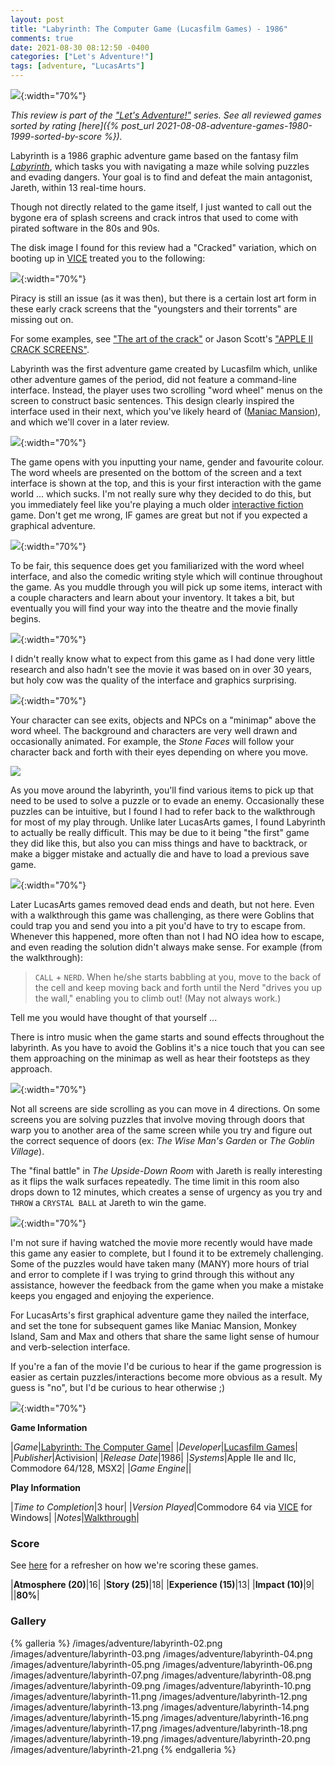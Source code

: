```yaml
---
layout: post
title: "Labyrinth: The Computer Game (Lucasfilm Games) - 1986"
comments: true
date: 2021-08-30 08:12:50 -0400
categories: ["Let's Adventure!"]
tags: [adventure, "LucasArts"]
---
```

![](/images/adventure/labyrinth-02.png){:width="70%"}

_This review is part of the ["Let's Adventure!"](https://www.alexbevi.com/categories/let-s-adventure/) series. See all reviewed games sorted by rating [here]({% post_url 2021-08-08-adventure-games-1980-1999-sorted-by-score %})._

Labyrinth is a 1986 graphic adventure game based on the fantasy film [_Labyrinth_](https://en.wikipedia.org/wiki/Labyrinth_(1986_film)), which tasks you with navigating a maze while solving puzzles and evading dangers. Your goal is to find and defeat the main antagonist, Jareth, within 13 real-time hours.

Though not directly related to the game itself, I just wanted to call out the bygone era of splash screens and crack intros that used to come with pirated software in the 80s and 90s.

The disk image I found for this review had a "Cracked" variation, which on booting up in [VICE](https://vice-emu.sourceforge.io/) treated you to the following:

![](/images/adventure/labyrinth-01.png){:width="70%"}

Piracy is still an issue (as it was then), but there is a certain lost art form in these early crack screens that the "youngsters and their torrents" are missing out on.

For some examples, see ["The art of the crack"](https://www.apl2bits.net/2011/08/22/the-art-of-the-crack/) or Jason Scott's ["APPLE II CRACK SCREENS"](http://www.textfiles.com/artscene/intros/APPLEII/).

Labyrinth was the first adventure game created by Lucasfilm which, unlike other adventure games of the period, did not feature a command-line interface. Instead, the player uses two scrolling "word wheel" menus on the screen to construct basic sentences. This design clearly inspired the interface used in their next, which you've likely heard of ([Maniac Mansion](https://en.wikipedia.org/wiki/Maniac_Mansion)), and which we'll cover in a later review.

![](/images/adventure/labyrinth-03.png){:width="70%"}

The game opens with you inputting your name, gender and favourite colour. The word wheels are presented on the bottom of the screen and a text interface is shown at the top, and this is your first interaction with the game world ... which sucks. I'm not really sure why they decided to do this, but you immediately feel like you're playing a much older [interactive fiction](https://en.wikipedia.org/wiki/Interactive_fiction) game. Don't get me wrong, IF games are great but not if you expected a graphical adventure.

![](/images/adventure/labyrinth-04.png){:width="70%"}

To be fair, this sequence does get you familiarized with the word wheel interface, and also the comedic writing style which will continue throughout the game. As you muddle through you will pick up some items, interact with a couple characters and learn about your inventory. It takes a bit, but eventually you will find your way into the theatre and the movie finally begins.

![](/images/adventure/labyrinth-05.png){:width="70%"}

I didn't really know what to expect from this game as I had done very little research and also hadn't see the movie it was based on in over 30 years, but holy cow was the quality of the interface and graphics surprising.

![](/images/adventure/labyrinth-07.png){:width="70%"}

Your character can see exits, objects and NPCs on a "minimap" above the word wheel. The background and characters are very well drawn and occasionally animated. For example, the _Stone Faces_ will follow your character back and forth with their eyes depending on where you move.

![](/images/adventure/labyrinth-14.png)

As you move around the labyrinth, you'll find various items to pick up that need to be used to solve a puzzle or to evade an enemy. Occasionally these puzzles can be intuitive, but I found I had to refer back to the walkthrough for most of my play through. Unlike later LucasArts games, I found Labyrinth to actually be really difficult. This may be due to it being "the first" game they did like this, but also you can miss things and have to backtrack, or make a bigger mistake and actually die and have to load a previous save game.

![](/images/adventure/labyrinth-09.png){:width="70%"}

Later LucasArts games removed dead ends and death, but not here. Even with a walkthrough this game was challenging, as there were Goblins that could trap you and send you into a pit you'd have to try to escape from. Whenever this happened, more often than not I had NO idea how to escape, and even reading the solution didn't always make sense. For example (from the walkthrough):

>  `CALL` + `NERD`.  When he/she starts babbling at you, move to the back of the
cell and keep moving back and forth until the Nerd "drives you up the wall,"
enabling you to climb out!  (May not always work.)

Tell me you would have thought of that yourself ...

There is intro music when the game starts and sound effects throughout the labyrinth. As you have to avoid the Goblins it's a nice touch that you can see them approaching on the minimap as well as hear their footsteps as they approach.

![](/images/adventure/labyrinth-12.png){:width="70%"}

Not all screens are side scrolling as you can move in 4 directions. On some screens you are solving puzzles that involve moving through doors that warp you to another area of the same screen while you try and figure out the correct sequence of doors (ex: _The Wise Man's Garden_ or _The Goblin Village_).

The "final battle" in _The Upside-Down Room_ with Jareth is really interesting as it flips the walk surfaces repeatedly. The time limit in this room also drops down to 12 minutes, which creates a sense of urgency as you try and `THROW` a `CRYSTAL BALL` at Jareth to win the game.

![](/images/adventure/labyrinth-19.png){:width="70%"}

I'm not sure if having watched the movie more recently would have made this game any easier to complete, but I found it to be extremely challenging. Some of the puzzles would have taken many (MANY) more hours of trial and error to complete if I was trying to grind through this without any assistance, however the feedback from the game when you make a mistake keeps you engaged and enjoying the experience.

For LucasArts's first graphical adventure game they nailed the interface, and set the tone for subsequent games like Maniac Mansion, Monkey Island, Sam and Max and others that share the same light sense of humour and verb-selection interface.

If you're a fan of the movie I'd be curious to hear if the game progression is easier as certain puzzles/interactions become more obvious as a result. My guess is "no", but I'd be curious to hear otherwise ;)

![](/images/adventure/labyrinth-21.png){:width="70%"}

**Game Information**

|*Game*|[Labyrinth: The Computer Game](https://en.wikipedia.org/wiki/Labyrinth:_The_Computer_Game)|
|*Developer*|[Lucasfilm Games](https://en.wikipedia.org/wiki/LucasArts)|
|*Publisher*|Activision|
|*Release Date*|1986|
|*Systems*|Apple IIe and IIc, Commodore 64/128, MSX2|
|*Game Engine*||

**Play Information**

|*Time to Completion*|3 hour|
|*Version Played*|Commodore 64 via [VICE](https://vice-emu.sourceforge.io/) for Windows|
|*Notes*|[Walkthrough](https://gamefaqs.gamespot.com/c64/566682-labyrinth/faqs/14609)|

### Score

See [here](https://www.alexbevi.com/blog/2021/07/28/adventure-games-1980-1999/#scoring) for a refresher on how we're scoring these games.

|**Atmosphere (20)**|16|
|**Story (25)**|18|
|**Experience (15)**|13|
|**Impact (10)**|9|
||**80%**|

### Gallery

{% galleria %}
/images/adventure/labyrinth-02.png
/images/adventure/labyrinth-03.png
/images/adventure/labyrinth-04.png
/images/adventure/labyrinth-05.png
/images/adventure/labyrinth-06.png
/images/adventure/labyrinth-07.png
/images/adventure/labyrinth-08.png
/images/adventure/labyrinth-09.png
/images/adventure/labyrinth-10.png
/images/adventure/labyrinth-11.png
/images/adventure/labyrinth-12.png
/images/adventure/labyrinth-13.png
/images/adventure/labyrinth-14.png
/images/adventure/labyrinth-15.png
/images/adventure/labyrinth-16.png
/images/adventure/labyrinth-17.png
/images/adventure/labyrinth-18.png
/images/adventure/labyrinth-19.png
/images/adventure/labyrinth-20.png
/images/adventure/labyrinth-21.png
{% endgalleria %}

